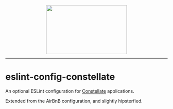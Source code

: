 <p align="center">
  <img src="https://cdn.rawgit.com/constellators/constellate/8e303aad/assets/logo-full.png" width="250" height="152.84" />
</p>

<hr />

# eslint-config-constellate

An optional ESLint configuration for [Constellate](https://github.com/constellators/constellate) applications.

Extended from the AirBnB configuration, and slightly hipsterfied.
